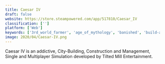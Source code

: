 ```yaml
---
title: Caesar IV
draft: false 
website: https://store.steampowered.com/app/517810/Caesar_IV
classification: ['']
platform: ['Web']
keywords: ['3rd_world_farmer', 'age_of_mythology', 'banished', 'build-a-lot', 'from_dust', 'simcity_buildit', 'simcity_societies', 'superpower', 'the_settlers_online', 'total_war:_warhammer', 'towns', 'warcraft_ii:_battle.net_edition']
image: 2020/04/Caesar-IV.png
---
```

Caesar IV is an addictive, City-Building, Construction and Management, Single and Multiplayer Simulation developed by Tilted Mill Entertainment.